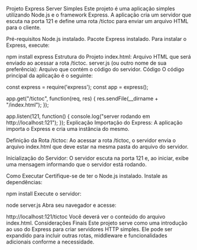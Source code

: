 Projeto Express Server Simples
Este projeto é uma aplicação simples utilizando Node.js e o framework Express. A aplicação cria um servidor que escuta na porta 121 e define uma rota /tictoc para enviar um arquivo HTML para o cliente.

Pré-requisitos
Node.js instalado.
Pacote Express instalado.
Para instalar o Express, execute:


npm install express
Estrutura do Projeto
index.html: Arquivo HTML que será enviado ao acessar a rota /tictoc.
server.js (ou outro nome de sua preferência): Arquivo que contém o código do servidor.
Código
O código principal da aplicação é o seguinte:


const express = require('express');
const app = express();

app.get("/tictoc", function(req, res) {
    res.sendFile(__dirname + "/index.html");
});

app.listen(121, function() {
    console.log("server rodando em http://localhost:121");
});
Explicação
Importação do Express:
A aplicação importa o Express e cria uma instância do mesmo.

Definição da Rota /tictoc:
Ao acessar a rota /tictoc, o servidor envia o arquivo index.html que deve estar na mesma pasta do arquivo do servidor.

Inicialização do Servidor:
O servidor escuta na porta 121 e, ao iniciar, exibe uma mensagem informando que o servidor está rodando.

Como Executar
Certifique-se de ter o Node.js instalado.
Instale as dependências:

npm install
Execute o servidor:

node server.js
Abra seu navegador e acesse:

http://localhost:121/tictoc
Você deverá ver o conteúdo do arquivo index.html.
Considerações Finais
Este projeto serve como uma introdução ao uso do Express para criar servidores HTTP simples. Ele pode ser expandido para incluir outras rotas, middleware e funcionalidades adicionais conforme a necessidade.

